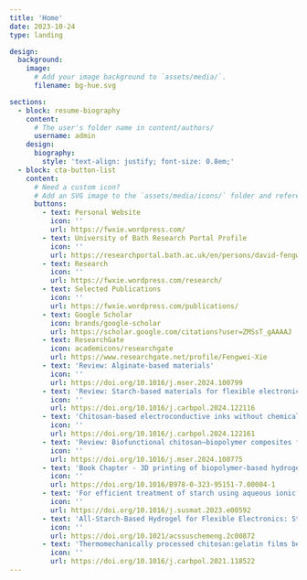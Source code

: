 ```yaml
---
title: 'Home'
date: 2023-10-24
type: landing

design:
  background:
    image:
      # Add your image background to `assets/media/`.
      filename: bg-hue.svg

sections:
  - block: resume-biography
    content:
      # The user's folder name in content/authors/
      username: admin
    design:
      biography:
        style: 'text-align: justify; font-size: 0.8em;'
  - block: cta-button-list
    content:
      # Need a custom icon?
      # Add an SVG image to the `assets/media/icons/` folder and reference it in the `icon` field below
      buttons:
        - text: Personal Website
          icon: ''
          url: https://fwxie.wordpress.com/
        - text: University of Bath Research Portal Profile
          icon: ''
          url: https://researchportal.bath.ac.uk/en/persons/david-fengwei-xie
        - text: Research
          icon: ''
          url: https://fwxie.wordpress.com/research/
        - text: Selected Publications
          icon: ''
          url: https://fwxie.wordpress.com/publications/
        - text: Google Scholar
          icon: brands/google-scholar
          url: https://scholar.google.com/citations?user=ZMSsT_gAAAAJ
        - text: ResearchGate
          icon: academicons/researchgate
          url: https://www.researchgate.net/profile/Fengwei-Xie
        - text: 'Review: Alginate-based materials'
          icon: ''
          url: https://doi.org/10.1016/j.mser.2024.100799
        - text: 'Review: Starch-based materials for flexible electronic sensor development'
          icon: ''
          url: https://doi.org/10.1016/j.carbpol.2024.122116
        - text: 'Chitosan-based electroconductive inks without chemical reaction for cost-effective and versatile 3D printing for electromagnetic interference (EMI) shielding and strain-sensing applications'
          icon: ''
          url: https://doi.org/10.1016/j.carbpol.2024.122161
        - text: 'Review: Biofunctional chitosan–biopolymer composites for biomedical applications'
          icon: ''
          url: https://doi.org/10.1016/j.mser.2024.100775
        - text: 'Book Chapter - 3D printing of biopolymer-based hydrogels'
          icon: ''
          url: https://doi.org/10.1016/B978-0-323-95151-7.00004-1
        - text: 'For efficient treatment of starch using aqueous ionic liquid at room temperature'
          icon: ''
          url: https://doi.org/10.1016/j.susmat.2023.e00592
        - text: 'All-Starch-Based Hydrogel for Flexible Electronics: Strain-Sensitive Batteries and Self-Powered Sensors'
          icon: ''
          url: https://doi.org/10.1021/acssuschemeng.2c00872
        - text: 'Thermomechanically processed chitosan:gelatin films being transparent, mechanically robust and less hygroscopic'
          icon: ''
          url: https://doi.org/10.1016/j.carbpol.2021.118522
---
```

